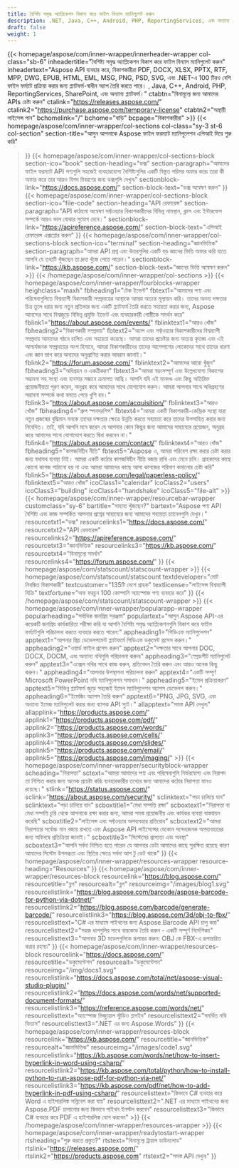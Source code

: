```yaml
---
title: বৈশিষ্ট্য সমৃদ্ধ অ্যাপ্লিকেশন বিকাশ করে ফাইল বিন্যাস ম্যানিপুলেট করুন
description: .NET, Java, C++, Android, PHP, ReportingServices, এবং অন্যান্য প্ল্যাটফর্মগুলির জন্য Aspose API ব্যবহার করে দ্রুত-প্রসেসিং ফাইল ফর্ম্যাট ম্যানিপুলেশন অ্যাপ্লিকেশনগুলি বিকাশ করুন৷
draft: false
weight: 1
---
```

{{< homepage/aspose/com/inner-wrapper/innerheader-wrapper col-class="sb-6"
inheadertitle="বৈশিষ্ট্য সমৃদ্ধ অ্যাপ্লিকেশন বিকাশ করে ফাইল বিন্যাস ম্যানিপুলেট করুন"
inheadertext="Aspose API ব্যবহার করে, বিকাশকারীরা PDF, DOCX, XLSX, PPTX, RTF, MPP, DWG, EPUB, HTML, EML, MSG, PNG, PSD, SVG, এবং .NET-এ 100 টিরও বেশি ফাইল ফর্ম্যাট প্রক্রিয়া করার জন্য প্ল্যাটফর্ম-স্বাধীন অ্যাপ তৈরি করতে পারে। , Java, C++, Android, PHP, ReportingServices, SharePoint, এবং অন্যান্য প্ল্যাটফর্ম।"
ctabtn="বিনামূল্যে জন্য আমাদের APIs চেষ্টা করুন"
ctalink="https://releases.aspose.com/"
ctalink2="https://purchase.aspose.com/temporary-license"
ctabtn2="অস্থায়ী লাইসেন্স পান"
bchomelink="/"
bchome="বাড়ি"
bcpage="বিকাশকারীরা" >}}
{{< homepage/aspose/com/inner-wrapper/col-sections
col-class="sy-3 st-6 col-section"
section-title="আসুন আপনাকে Aspose ফাইল ফরম্যাট ম্যানিপুলেশন এপিআই দিয়ে শুরু করি"
>}}
{{< homepage/aspose/com/inner-wrapper/col-sections-block section-ico="book"
section-heading="ডক্স"
section-paragraph="আমাদের ফাইল ফরম্যাট API পণ্যগুলি সহজেই ব্যবহারযোগ্য বৈশিষ্ট্যগুলির একটি বিস্তৃত পরিসর অফার করে৷ তারা কী অফার করে তার আরও বিশদ বিবরণের জন্য ডক্সগুলি দেখুন৷"
sectionblock-link="https://docs.aspose.com/"
section-block-text="ডক্স অন্বেষণ করুন"
>}}
{{< homepage/aspose/com/inner-wrapper/col-sections-block section-ico="file-code"
section-heading="API রেফারেন্স"
section-paragraph="API কাঠামো অন্বেষণ সফ্টওয়্যার বিকাশকারীদের বিভিন্ন নামস্থান, ক্লাস এবং ইন্টারফেস সম্পর্কে আরও ভাল বোঝার সুযোগ দেবে।"
sectionblock-link="https://apireference.aspose.com/"
section-block-text="এপিআই রেফারেন্স এক্সপ্লোর করুন"
>}}
{{< homepage/aspose/com/inner-wrapper/col-sections-block
section-ico="terminal"
section-heading="জ্ঞানভিত্তিক"
section-paragraph="আমরা API প্রশ্ন এবং উত্তরগুলির একটি বড় জ্ঞানের ভিত্তি অফার করি যাতে আপনি যে তথ্যটি খুঁজছেন তা দ্রুত খুঁজে পেতে পারেন।"
sectionblock-link="https://kb.aspose.com/"
section-block-text="জ্ঞানের ভিত্তি অন্বেষণ করুন" >}}
{{< /homepage/aspose/com/inner-wrapper/col-sections >}}
 {{< homepage/aspose/com/inner-wrapper/fourblocks-wrapper
 heighclass="maxh"
 fbheading1="টেক ইভেন্ট"
 fbtext1="আমাদের পণ্য এবং পরিষেবাগুলিতে বিশ্বব্যাপী বিকাশকারী সম্প্রদায়ের আস্থাকে আমরা অত্যন্ত মূল্যায়ন করি। তাদের অনন্য দক্ষতার চিত্র তুলে ধরার জন্য নতুন প্রতিভার জন্য একটি প্ল্যাটফর্ম তৈরি করতে সহায়তা করার জন্য, Aspose আনন্দের সাথে বিশ্বজুড়ে বিভিন্ন প্রযুক্তি ইভেন্ট এবং ব্যবহারকারী গোষ্ঠীকে সমর্থন করে"
 fblink1="https://about.aspose.com/events/"
 fblinktext1="আরও খোঁজ"
 fbheading2="বিকাশকারী সম্প্রদায়"
 fbtext2="অ্যাপ এবং সফ্টওয়্যার বিকাশকারীদের বিশ্বব্যাপী সম্প্রদায় আমাদের গঠনে চালিত এবং সহায়তা করেছে। আমরা তাদের প্রচেষ্টার জন্য অত্যন্ত কৃতজ্ঞ এবং এই আশ্চর্যজনক সম্প্রদায়ের অংশ হিসাবে, আমরা বিকাশকারীদের তাদের আশেপাশের লোকেদের সাথে তাদের ধারণা এবং জ্ঞান ভাগ করে অন্যদের অনুপ্রাণিত করার আহ্বান জানাই।"
 fblink2="https://forum.aspose.com/"
 fblinktext2="আমাদের আরো খুঁজুন"
 fbheading3="অধিগ্রহন ও একত্রীকরণ"
 fbtext3="আমরা স্বয়ংসম্পূর্ণ এবং উল্লেখযোগ্য বিকাশের সম্ভাবনা সহ সংস্থা এবং ব্যবসার সন্ধানে ক্রমাগত আছি। আপনি যদি এই মানদণ্ড এবং কিছু অতিরিক্ত প্রয়োজনীয়তা পূরণ করেন, অনুগ্রহ করে আমাদের সাথে যোগাযোগ করুন। আমরা আপনার সাথে অধিগ্রহণের সম্ভাবনা সম্পর্কে কথা বলতে পেরে খুশি হব।"
 fblink3="https://about.aspose.com/acquisition/"
 fblinktext3="আরও খোঁজ"
 fbheading4="গ্রুপ স্পনসরশিপ"
 fbtext4="আমরা একটি বিকাশকারী-কেন্দ্রিক সংস্থা যারা নতুন প্রজন্মের বুদ্ধিমান মনকে তাদের দক্ষতার ক্ষেত্রে উন্নতি করতে সহায়তা করে তাদের উত্সাহিত করার জন্য নিবেদিত। তাই, যদি আপনি মনে করেন যে আপনার কোন কিছুর জন্য আমাদের সাহায্যের প্রয়োজন, অনুগ্রহ করে আমাদের সাথে যোগাযোগ করতে দ্বিধা করবেন না।"
 fblink4="https://about.aspose.com/contact/"
 fblinktext4="আরও খোঁজ"
 fbheading5="কাগজবিহীন নীতি"
 fbtext5="Aspose এ, আমরা পরিবেশ রক্ষা করার চেষ্টা করার জন্য যথাযথ ব্যবস্থা নিই। আমরা একটি কঠোর কাগজবিহীন নীতি বজায় রাখি এবং মেনে চলি। গ্রাহকদের কাছে কোনো কাগজ পাঠানো হয় না এবং আমরা আমাদের কাছে আসা কাগজের পরিমাণ কমানোর চেষ্টা করি"
 fblink5="https://about.aspose.com/legal/paperless-policy/"
 fblinktext5="আরও খোঁজ"
 icoClass1="calendar" icoClass2="users" icoClass3="building" icoClass4="handshake" icoClass5="file-alt" >}} 
 {{< homepage/aspose/com/inner-wrapper/resourcebar-wrapper customclass="sy-6"
 bartitle="সাহায্য খুঁজছেন?"
 bartext="Aspose পণ্য API বৈশিষ্ট্য এবং কাজ সম্পর্কিত আপনার প্রশ্নের সাহায্যের জন্য আমাদের সহায়তা চ্যানেলগুলি দেখুন।"
 resourcetxt1="ডক্স"
 resourcelinks1="https://docs.aspose.com/"
 resourcetxt2="API রেফারেন্স"
 resourcelinks2="https://apireference.aspose.com/"
 resourcetxt3="জ্ঞানভিত্তিক"
 resourcelinks3="https://kb.aspose.com/"
 resourcetxt4="বিনামূল্যে সমর্থন"
 resourcelinks4="https://forum.aspose.com/"
 >}}
 {{< homepage/aspose/com/statscount/statscount-wrapper >}}
{{< homepage/aspose/com/statscount/statscount
textdeveloper="মোট নিবন্ধিত বিকাশকারী"
textcustomer="135টি দেশে গ্রাহক"
textlicense="লাইসেন্স বিশ্বব্যাপী বিক্রি"
textfortune="অফ ফরচুন 100 কোম্পানি অ্যাস্পোজ পণ্য ব্যবহার করে"
>}}
{{< /homepage/aspose/com/statscount/statscount-wrapper >}}
{{< homepage/aspose/com/inner-wrapper/popularapp-wrapper
popularheading="সর্বাধিক জনপ্রিয় সরঞ্জাম"
populartext="আসুন Aspose API-এর কয়েকটি জনপ্রিয় কার্যকারিতা পরীক্ষা করি যা আপনি বৈশিষ্ট্য সমৃদ্ধ অ্যাপ্লিকেশনগুলি বিকাশ করে ফাইল ফর্ম্যাটগুলি পরিচালনা করতে ব্যবহার করতে পারেন:"
appheading1="পিডিএফ ম্যানিপুলেশন"
apptext1="আপনার প্রিয় ডেভেলপমেন্ট প্ল্যাটফর্মে পিডিএফ ডকুমেন্ট প্রসেস করুন।"
appheading2="ওয়ার্ড ফাইল প্রসেস করুন"
apptext2="দক্ষতার সাথে আপনার DOC, DOCX, DOCM, এবং অন্যান্য নথিগুলি পরিচালনা করুন৷"
appheading3="স্প্রেডশীট ম্যানিপুলেট করুন"
apptext3="এক্সেল নথির সাথে কাজ করুন, প্রতিবেদন তৈরি করুন এবং আরও অনেক কিছু করুন।"
appheading4="আপনার উপস্থাপনা পরিচালনা করুন"
apptext4="একটি সম্পূর্ণ Microsoft PowerPoint নথি ম্যানিপুলেশন সমাধান।"
appheading5="ইমেল প্রক্রিয়াকরণ"
apptext5="বিভিন্ন প্ল্যাটফর্ম জুড়ে সহজেই ইমেল ম্যানিপুলেশন অ্যাপস ডেভেলপ করুন।"
appheading6="ইমেজিং অ্যাপস তৈরি করুন"
apptext6="PNG, JPG, SVG, এবং অন্যান্য ইমেজ ম্যানিপুলেট করার জন্য ব্যাপক API স্যুট।"
allapptext="সমস্ত API দেখুন৷"
allapplink="https://products.aspose.com/" applink1="https://products.aspose.com/pdf/" applink2="https://products.aspose.com/words/" applink3="https://products.aspose.com/cells/" applink4="https://products.aspose.com/slides/" applink5="https://products.aspose.com/email/" applink5="https://products.aspose.com/imaging/" >}}
{{< homepage/aspose/com/inner-wrapper/securityblock-wrapper
scheading="নিরাপত্তা"
sctext="আমরা আমাদের পণ্য এবং পরিষেবাগুলি নির্ভরযোগ্য এবং নিরাপদ তা নিশ্চিত করার জন্য অনেক প্রচেষ্টা করি৷ ব্যবহারকারীর তথ্যের জন্য আমাদের কঠোর নিরাপত্তা মানও রয়েছে।"
stlink="https://status.aspose.com/"  sclink="https://about.aspose.com/security/"
sclinktext="পড়া চালিয়ে যান"
sclinktext="পড়া চালিয়ে যান"
scboxtitle1="মেধা সম্পত্তি রক্ষা"
scboxtext1="নিরাপত্তা বা মেধা সম্পত্তি চুরি থেকে আপনাকে রক্ষা করার জন্য, আমরা সমস্ত প্রয়োজনীয় এবং কার্যকর ব্যবস্থা বাস্তবায়ন করেছি"
scboxtitle2="লাইসেন্স এবং সফ্টওয়্যার অপব্যবহার প্রতিরোধ"
scboxtext2="আমরা নিরাপত্তার সর্বোচ্চ মান বজায় রাখতে এবং Aspose API লাইসেন্সের যেকোন সন্দেহজনক অপব্যবহারের জন্য অবিলম্বে প্রতিক্রিয়া জানাই।"
scboxtitle3="সিস্টেমের প্রাপ্যতা এবং অবস্থা"
scboxtext3="আপনি সর্বদা নিশ্চিত হতে পারেন যে আপনার ডেটা আমাদের কাছে সুরক্ষিত রয়েছে কারণ আমাদের সিস্টেম উপলব্ধতা এবং স্থিতির ক্ষেত্রে সর্বদা আপ টু ডেট থাকে"
>}}
{{< homepage/aspose/com/inner-wrapper/resources-wrapper
resource-heading="Resources"
>}}
{{< homepage/aspose/com/inner-wrapper/resources-block resourcelink="https://blog.aspose.com/"
resourcetitle="ব্লগ"
resourcealt="ব্লগ"
resourceimg="/images/blog1.svg"
resourcelistlink="https://blog.aspose.com/barcode/aspose-barcode-for-python-via-dotnet/"
resourcelistlink2="https://blog.aspose.com/barcode/generate-barcode/"
resourcelistlink3="https://blog.aspose.com/3d/obj-to-fbx/"
resourcelisttext="C# এর মাধ্যমে পাইথনের জন্য Aspose.Barcode API চালু করা"
resourcelisttext2="সহজ ধাপগুলির সাথে বারকোড তৈরি করুন - একটি সম্পূর্ণ নির্দেশিকা৷"
resourcelisttext3="আপনার 3D মডেলগুলিকে রূপান্তর করুন: OBJ কে FBX-এ রূপান্তরিত করার রহস্য৷"
>}}
{{< homepage/aspose/com/inner-wrapper/resources-block
resourcelink="https://docs.aspose.com/"
resourcetitle="ডকুমেন্টেশন"
resourcealt="ডকুমেন্টেশন"
resourceimg="/img/docs1.svg"
resourcelistlink="https://docs.aspose.com/total/net/aspose-visual-studio-plugin/"
resourcelistlink2="https://docs.aspose.com/words/net/supported-document-formats/"
resourcelistlink3="https://reference.aspose.com/words/net/"
resourcelisttext="অ্যাস্পোজ ভিজ্যুয়াল স্টুডিও প্লাগইন"
resourcelisttext2="সমর্থিত নথি বিন্যাস"
resourcelisttext3=".NET এর জন্য Aspose.Words"
>}}
{{< homepage/aspose/com/inner-wrapper/resources-block
resourcelink="https://kb.aspose.com/"
resourcetitle="জ্ঞানভিত্তিক"
resourcealt="জ্ঞানভিত্তিক"
resourceimg="/images/code1.svg"
resourcelistlink="https://kb.aspose.com/words/net/how-to-insert-hyperlink-in-word-using-csharp/"
resourcelistlink2="https://kb.aspose.com/total/python/how-to-install-python-to-run-aspose-pdf-for-python-via-net/"
resourcelistlink3="https://kb.aspose.com/pdf/net/how-to-add-hyperlink-in-pdf-using-csharp/"
resourcelisttext="কিভাবে C# ব্যবহার করে Word এ হাইপারলিঙ্ক সন্নিবেশ করা যায়"
resourcelisttext2=".NET এর মাধ্যমে পাইথনের জন্য Aspose.PDF চালানোর জন্য কিভাবে পাইথন ইনস্টল করবেন"
resourcelisttext3="কিভাবে C# ব্যবহার করে PDF এ হাইপারলিঙ্ক যোগ করবেন" >}}
{{< /homepage/aspose/com/inner-wrapper/resources-wrapper >}}
{{< homepage/aspose/com/inner-wrapper/readytostart-wrapper
rtsheading="শুরু করতে প্রস্তুত?"
rtstext="বিনামূল্যে ট্রায়াল ডাউনলোড"
rtslink="https://releases.aspose.com/"
rtslink2="https://products.aspose.com"
rtstext2="সমস্ত API দেখুন৷"
>}}
